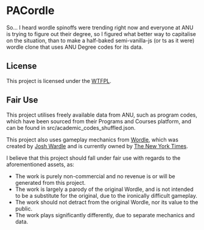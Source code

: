 # PACordle

So... I heard wordle spinoffs were trending right now and everyone at ANU is trying to figure out their degree, so I figured what better way to capitalise on the situation, than to make a half-baked semi-vanilla-js (or ts as it were) wordle clone that uses ANU Degree codes for its data.

## License

This project is licensed under the [WTFPL](https://www.wtfpl.net/).

## Fair Use

This project utilises freely available data from ANU, such as program codes, which have been sourced from their Programs and Courses platform, and can be found in src/academic_codes_shuffled.json.

This project also uses gameplay mechanics from [Wordle](https://wordle.net/), which was created by [Josh Wardle](https://www.powerlanguage.co.uk) and is currently owned by [The New York Times](https://www.nytimes.com/).

I believe that this project should fall under fair use with regards to the aforementioned assets, as:
- The work is purely non-commercial and no revenue is or will be generated from this project.
- The work is largely a parody of the original Wordle, and is not intended to be a substitute for the original, due to the ironically difficult gameplay.
- The work should not detract from the original Wordle, nor its value to the public.
- The work plays significantly differently, due to separate mechanics and data.
